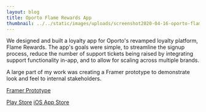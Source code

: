 ```yaml
---
layout: blog
title: Oporto Flame Rewards App
thumbnail: ../../static/images/uploads/screenshot2020-04-16-oporto-flame-rewards-apps-on-google-play.png
---
```

We designed and built a loyalty app for Oporto's revamped loyalty platform, Flame Rewards. The app's goals were simple, to streamline the signup process, reduce the number of support tickets being raised by integrating support functionality in-app, and to allow for scaling across multiple brands.

A large part of my work was creating a Framer prototype to demonstrate look and feel to internal stakeholders.

[Framer Prototype](https://framer.cloud/KggrO)

[Play Store](https://play.google.com/store/apps/details?id=com.gruden.oporto) [iOS App Store](https://itunes.apple.com/au/app/oporto/id920675672?mt=8)
